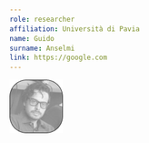 ```yaml
---
role: researcher
affiliation: Università di Pavia
name: Guido
surname: Anselmi
link: https://google.com
---
```


![{name} {surname}](./profile.jpg)